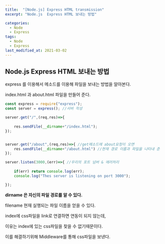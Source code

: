 ```yaml
---
title:  "[Node.js] Express HTML transmission"
excerpt: "Node.js  Express HTML 보내는 방법"

categories:
  - Node
  - Express
tags:
  - Node
  - Express
last_modified_at: 2021-03-02
---
```

## Node.js  Express HTML 보내는 방법

express 를 이용해서 메소드를 이용해 파일을 보내는 방법을 알아본다. 



index.html 과 about.html 파일을 만들어 준다.



```javascript
const express = require("express"); 
const server = express(); //서버 작성

server.get("/",(req,res)=>{ 
   
    res.sendFile(__dirname+"/index.html");
});


server.get("/about",(req,res)=>{ //get메소드에 about요청이 오면
    res.sendFile(__dirname+"/about.html") //현재 경로 이름과 파일을 나타내 준다.
});

server.listen(3000,(err)=>{ //우리의 포트 넘버 & 에러처리
    
    if(err) return console.log(err);
    console.log("Thes server is listening on port 3000");

});
```

__dirname 은 자신의 파일 경로를 알 수 있다.__

filename 현재 실행되는 파일 이름을 얻을 수 있다.



index에 css파일을 link로 연결하면 연동이 되지 않는데,

 이유는 index에 있는 css파일을 찾을 수 없기때문이다.

이를 해결하기위해 Middleware를 통해 css파일을 보낸다.

 





